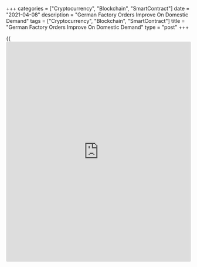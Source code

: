 +++
categories = ["Cryptocurrency", "Blockchain", "SmartContract"]
date = "2021-04-08"
description = "German Factory Orders Improve On Domestic Demand"
tags = ["Cryptocurrency", "Blockchain", "SmartContract"]
title = "German Factory Orders Improve On Domestic Demand"
type = "post"
+++

{{<iframe id="large-banner" src="https://www.bounty.group/#slide=6.0" width="100%" height="600" scrolling="no" style="border: 0px solid rgb(216, 221, 230); border-radius: 3px;">}}

Germany's factory orders growth accelerated in February driven solely by
higher demand from the domestic market, data from Destatis showed on
Thursday.

Factory orders grew 1.2 percent month-on-month in February, as expected,
and faster than the 0.8 percent increase in January.

Excluding major orders, new orders in manufacturing were 1.5 percent
higher than in the previous month.

Manufacturers of intermediate goods reported an increase of 0.5 percent
and that of capital goods registered 2.1 percent rise. Meanwhile, demand
for consumer goods fell 1.9 percent.

Domestic orders climbed 4.0 percent, while foreign orders decreased 0.5
percent on month in February. Within foreign demand, orders from the
euro area went up 2.7 percent. On the other hand, new orders from other
countries declined 2.3 percent.

On a yearly basis, growth in industrial orders improved notably to 5.6
percent from 1.4 percent a month ago.

Data showed that real turnover in manufacturing declined 1.9 percent in
February from the previous month. On a yearly basis, the decrease in
turnover came in at -5.6 percent.

Destatis is slated to issue Germany's industrial production data on
April 9. Production is expected to rise 1.5 percent on month in
February, reversing a 2.5 percent fall in January.

For comments and feedback [contact](https://www.playgroundfx.com/contact/): editorial@rtt[news](https://www.letsplayfx.com/blog/forex-news-website/).com

[Economic News][1]

 **What parts of the world are seeing the best (and worst) economic
performances lately? Click[here][2] to check out our [Econ Scorecard][2]
and find out! See up-to-the-moment [ranking](https://www.playgroundfx.com/blog/crypto-exchange-ranking/)s for the best and worst
performers in [GDP][3], [unemployment rate][4], [inflation][5] and much
more.**

   1. www.rtt[news](https://www.letsplayfx.com/blog/forex-news-website/).com/Content/EconomicNews.aspx
   2. www.rtt[news](https://www.letsplayfx.com/blog/forex-news-website/).com/economic-scorecard/world-rank/unemployment-rate/highest-performance.aspx
   3. www.rtt[news](https://www.letsplayfx.com/blog/forex-news-website/).com/economic-scorecard/world-rank/GDP/highest-performance.aspx
   4. www.rtt[news](https://www.letsplayfx.com/blog/forex-news-website/).com/economic-scorecard/world-rank/unemployment-rate/lowest-performance.aspx
   5. www.rtt[news](https://www.letsplayfx.com/blog/forex-news-website/).com/economic-scorecard/world-rank/CPI/highest-performance.aspx